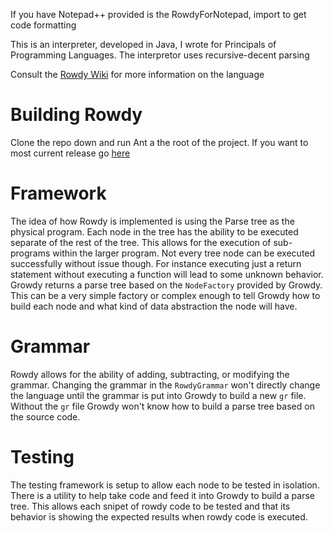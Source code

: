If you have Notepad++ provided is the RowdyForNotepad, import to get code formatting

This is an interpreter, developed in Java, I wrote for Principals of Programming Languages. The interpretor uses recursive-decent parsing

Consult the [Rowdy Wiki](https://github.com/redferret/rowdy/wiki) for more information on the language

# Building Rowdy
Clone the repo down and run Ant a the root of the project. If you want to most current release go [here](https://github.com/redferret/Rowdy-Release)

# Framework
The idea of how Rowdy is implemented is using the Parse tree as the physical program. Each node in the tree has the ability to be executed separate of the rest of the tree. This allows for the execution of sub-programs within the larger program. Not every tree node can be executed successfully without issue though. For instance executing just a return statement without executing a function will lead to some unknown behavior. Growdy returns a parse tree based on the `NodeFactory` provided by Growdy. This can be a very simple factory or complex enough to tell Growdy how to build each node and what kind of data abstraction the node will have.

# Grammar
Rowdy allows for the ability of adding, subtracting, or modifying the grammar. Changing the grammar in the `RowdyGrammar` won't directly change the language until the grammar is put into Growdy to build a new `gr` file. Without the `gr` file Growdy won't know how to build a parse tree based on the source code.

# Testing
The testing framework is setup to allow each node to be tested in isolation. There is a utility to help take code and feed it into Growdy to build a parse tree. This allows each snipet of rowdy code to be tested and that its behavior is showing the expected results when rowdy code is executed.
